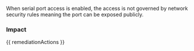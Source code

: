 
When serial port access is enabled, the access is not governed by network security rules meaning the port can be exposed publicly.


### Impact
<!-- Add Impact here -->

<!-- DO NOT CHANGE -->
{{ remediationActions }}


